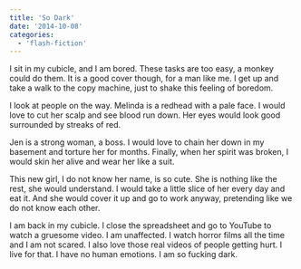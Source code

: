 ```yaml
---
title: 'So Dark'
date: '2014-10-08'
categories:
  - 'flash-fiction'
---
```


I sit in my cubicle, and I am bored. These tasks are too easy, a monkey could do
them. It is a good cover though, for a man like me. I get up and take a walk to
the copy machine, just to shake this feeling of boredom.

<!-- truncate -->

I look at people on the way. Melinda is a redhead with a pale face. I would love
to cut her scalp and see blood run down. Her eyes would look good surrounded by
streaks of red.

Jen is a strong woman, a boss. I would love to chain her down in my basement and
torture her for months. Finally, when her spirit was broken, I would skin her
alive and wear her like a suit.

This new girl, I do not know her name, is so cute. She is nothing like the rest,
she would understand. I would take a little slice of her every day and eat it.
And she would cover it up and go to work anyway, pretending like we do not know
each other.

I am back in my cubicle. I close the spreadsheet and go to YouTube to watch a
gruesome video. I am unaffected. I watch horror films all the time and I am not
scared. I also love those real videos of people getting hurt. I live for that. I
have no human emotions. I am so fucking dark.
